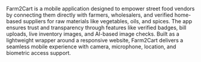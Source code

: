 Farm2Cart is a mobile application designed to empower street food vendors by connecting them directly with farmers, wholesalers, and verified home-based suppliers for raw materials like vegetables, oils, and spices. The app ensures trust and transparency through features like verified badges, bill uploads, live inventory images, and AI-based image checks. Built as a lightweight wrapper around a responsive website, Farm2Cart delivers a seamless mobile experience with camera, microphone, location, and biometric access support.
